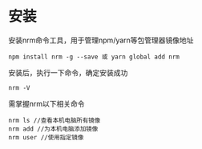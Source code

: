 # 安装
安装nrm命令工具，用于管理npm/yarn等包管理器镜像地址
```
npm install nrm -g --save 或 yarn global add nrm
```
安装后，执行一下命令，确定安装成功
```
nrm -V
```
需掌握nrm以下相关命令
```
nrm ls //查看本机电脑所有镜像
nrm add //为本机电脑添加镜像
nrm user //使用指定镜像
```